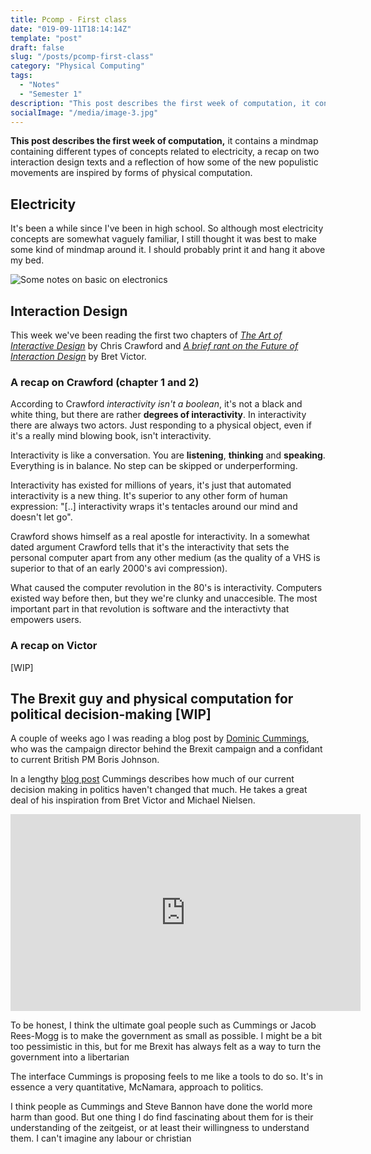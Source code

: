 ```yaml
---
title: Pcomp - First class
date: "019-09-11T18:14:14Z"
template: "post"
draft: false
slug: "/posts/pcomp-first-class"
category: "Physical Computing"
tags:
  - "Notes"
  - "Semester 1"
description: "This post describes the first week of computation, it contains a mindmap containing different types of concepts related to electricity, a recap on two interaction design texts and a reflection of how some of the new populistic movements are inspired by forms of physical computation."
socialImage: "/media/image-3.jpg"
---
```


**This post describes the first week of computation,** it contains a mindmap containing different types of concepts related to electricity, a recap on two interaction design texts and a reflection of how some of the new populistic movements are inspired by forms of physical computation.

## Electricity

It's been a while since I've been in high school. So although most electricity concepts are somewhat vaguely familiar, I still thought it was best to make some kind of mindmap around it. I should probably print it and hang it above my bed. 

![Some notes on basic on electronics](/media/electricity.png)

## Interaction Design

This week we've been reading the first two chapters of *[The Art of Interactive Design](https://www.goodreads.com/book/show/981377.The_Art_of_Interactive_Design)* by Chris Crawford and *[A brief rant on the Future of Interaction Design](http://worrydream.com/ABriefRantOnTheFutureOfInteractionDesign/)* by Bret Victor.

### A recap on Crawford (chapter 1 and 2)

According to Crawford *interactivity isn't a boolean*, it's not a black and white thing, but there are rather **degrees of interactivity**. In interactivity there are always two actors. Just responding to a physical object, even if it's a really mind blowing book, isn't interactivity. 

Interactivity is like a conversation. You are **listening**, **thinking** and **speaking**. Everything is in balance. No step can be skipped or underperforming.

Interactivity has existed for millions of years, it's just that automated interactivity is a new thing. It's superior to any other form of human expression: "[..] interactivity wraps it's tentacles around our mind and doesn't let go".

Crawford shows himself as a real apostle for interactivity. In a somewhat dated argument Crawford tells that it's the interactivity that sets the personal computer apart from any other medium (as the quality of a VHS is superior to that of an early 2000's avi compression).

What caused the computer revolution in the 80's is interactivity. Computers existed way before then, but they we're clunky and unaccesible. The most important part in that revolution is software and the interactivty that empowers users.

### A recap on Victor

[WIP]

## The Brexit guy and physical computation for political decision-making [WIP]

A couple of weeks ago I was reading a blog post by [Dominic Cummings](https://en.wikipedia.org/wiki/Dominic_Cummings), who was the campaign director behind the Brexit campaign and a confidant to current British PM Boris Johnson. 

In a lengthy [blog post](https://dominiccummings.com/2019/06/26/on-the-referendum-33-high-performance-government-cognitive-technologies-michael-nielsen-bret-victor-seeing-rooms/) Cummings describes how much of our current decision making in politics haven't changed that much. He takes a great deal of his inspiration from Bret Victor and Michael Nielsen. 

<iframe width="560" height="315" src="https://www.youtube.com/embed/zBzxyUkKo_s" frameborder="0" allow="accelerometer; autoplay; encrypted-media; gyroscope; picture-in-picture" allowfullscreen></iframe>

To be honest, I think the ultimate goal people such as Cummings or Jacob Rees-Mogg is to make the government as small as possible. I might be a bit too pessimistic in this, but for me Brexit has always felt as a way to turn the government into a libertarian 

The interface Cummings is proposing feels to me like a tools to do so. It's in essence a very quantitative, McNamara, approach to politics.

I think people as Cummings and Steve Bannon have done the world  more harm than good. But one thing I do find fascinating about them for is their understanding of the zeitgeist, or at least their willingness to understand them. I can't imagine any labour or christian
